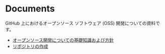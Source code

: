 # Documents
GitHub 上におけるオープンソース ソフトウェア (OSS) 開発についての資料です。

- [オープンソース開発についての基礎知識および方針](OSS)
- [リポジトリの作成](Repositories)
